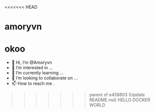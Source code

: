 <<<<<<< HEAD
# amoryvn
 okoo
=======
- 👋 Hi, I’m @Amoryvn
- 👀 I’m interested in ...
- 🌱 I’m currently learning ...
- 💞️ I’m looking to collaborate on ...
- 📫 How to reach me .
<!---
Amoryvn/Amoryvn is a ✨ special ✨ repository because its `README.md` (this file) appears on your GitHub profile.
You can click the Preview link to take a look at your changes.
--->
>>>>>>> parent of e458803 (Update README.md)
HELLO DOCKER WORLD
